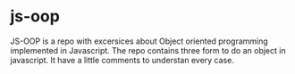 # js-oop
JS-OOP is a repo with excersices about Object oriented programming implemented in Javascript.
The repo contains three form to do an object in javascript.
It have a little comments to understan every case.
